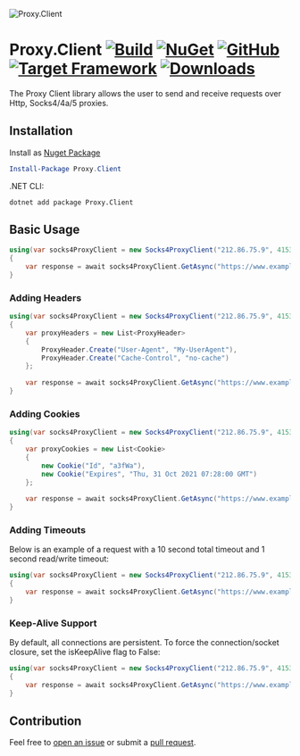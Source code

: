 ![Proxy.Client](https://i.imgur.com/5HM1SLu.png)

# Proxy.Client [![Build](https://github.com/bokklu/proxy-client/workflows/Build/badge.svg)](https://github.com/bokklu/proxy-client/actions?query=workflow%3ABuild) [![NuGet](https://img.shields.io/nuget/v/Proxy.Client?style=flat-square)](https://www.nuget.org/packages/Proxy.Client/) [![GitHub](https://img.shields.io/github/license/bokklu/proxy-client?style=flat-square)](https://github.com/bokklu/proxy-client/blob/master/LICENSE) [![Target Framework](https://img.shields.io/static/v1?label=Target%20Framework&message=.NET%205.0&color=blue&style=flat-square)](https://dotnet.microsoft.com/download/dotnet/5.0) [![Downloads](https://img.shields.io/nuget/dt/Proxy.Client?color=success&style=flat-square)](https://www.nuget.org/packages/Proxy.Client/)

The Proxy Client library allows the user to send and receive requests over Http, Socks4/4a/5 proxies.

## Installation

Install as [Nuget Package](https://www.nuget.org/packages/Proxy.Client/)

```powershell
Install-Package Proxy.Client
```

.NET CLI:

```shell
dotnet add package Proxy.Client
```
## Basic Usage
```C#
using(var socks4ProxyClient = new Socks4ProxyClient("212.86.75.9", 4153))
{
    var response = await socks4ProxyClient.GetAsync("https://www.example.com/");
}
```
### Adding Headers
```C#
using(var socks4ProxyClient = new Socks4ProxyClient("212.86.75.9", 4153))
{
    var proxyHeaders = new List<ProxyHeader>
    {
        ProxyHeader.Create("User-Agent", "My-UserAgent"),
        ProxyHeader.Create("Cache-Control", "no-cache")
    };
    
    var response = await socks4ProxyClient.GetAsync("https://www.example.com/", headers: proxyHeaders);
}
```
### Adding Cookies
```C#
using(var socks4ProxyClient = new Socks4ProxyClient("212.86.75.9", 4153))
{
    var proxyCookies = new List<Cookie>
    {
        new Cookie("Id", "a3fWa"),
        new Cookie("Expires", "Thu, 31 Oct 2021 07:28:00 GMT")
    };
    
    var response = await socks4ProxyClient.GetAsync("https://www.example.com/", cookies: proxyCookies);
}
```
### Adding Timeouts
Below is an example of a request with a 10 second total timeout and 1 second read/write timeout:
```C#
using(var socks4ProxyClient = new Socks4ProxyClient("212.86.75.9", 4153))
{
    var response = await socks4ProxyClient.GetAsync("https://www.example.com/", totalTimeout: 10000, readTimeout: 1000, writeTimeout: 1000);
}
```
### Keep-Alive Support
By default, all connections are persistent.
To force the connection/socket closure, set the isKeepAlive flag to False:
```C#
using(var socks4ProxyClient = new Socks4ProxyClient("212.86.75.9", 4153))
{
    var response = await socks4ProxyClient.GetAsync("https://www.example.com/", isKeepAlive: False);
}
```
## Contribution
Feel free to [open an issue](https://github.com/bokklu/proxy-client/issues) or submit a [pull request](https://github.com/bokklu/Proxy.Client/pulls).
